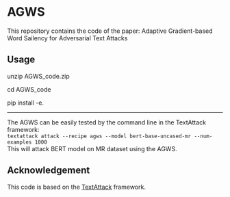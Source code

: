 # AGWS
This repository contains the code of the paper: Adaptive Gradient-based Word Sailency for Adversarial Text Attacks

## Usage  
unzip AGWS_code.zip

cd AGWS_code

pip install -e.
_____________________________________________________________________________________________________________________

The AGWS can be easily tested by the command line in the TextAttack framework:  
`textattack attack --recipe agws --model bert-base-uncased-mr --num-examples 1000`  
This will attack BERT model on MR dataset using the AGWS.  

## Acknowledgement  
This code is based on the [TextAttack](https://github.com/QData/TextAttack) framework.
